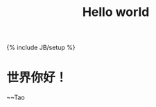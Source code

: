 ﻿---
layout: post
title: "Hello world"
description: "Test page"
category: install
tags: [test]
---
{% include JB/setup %}

# 世界你好！

~~Tao
